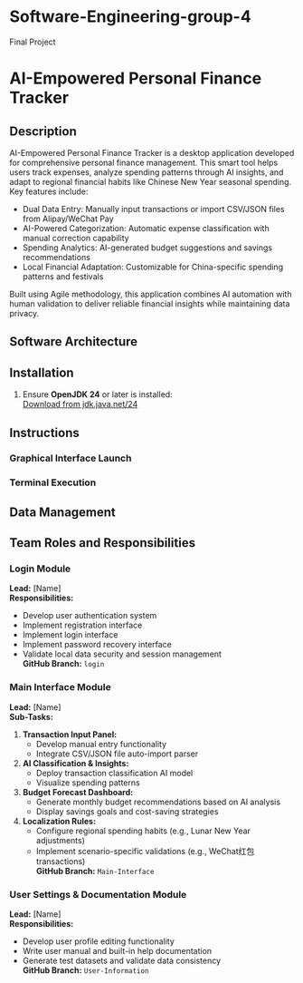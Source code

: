 # Software-Engineering-group-4
Final Project

# AI-Empowered Personal Finance Tracker

## Description
AI-Empowered Personal Finance Tracker is a desktop application developed for comprehensive personal finance management. This smart tool helps users track expenses, analyze spending patterns through AI insights, and adapt to regional financial habits like Chinese New Year seasonal spending. Key features include:

- Dual Data Entry: Manually input transactions or import CSV/JSON files from Alipay/WeChat Pay
- AI-Powered Categorization: Automatic expense classification with manual correction capability
- Spending Analytics: AI-generated budget suggestions and savings recommendations
- Local Financial Adaptation: Customizable for China-specific spending patterns and festivals

Built using Agile methodology, this application combines AI automation with human validation to deliver reliable financial insights while maintaining data privacy.

## Software Architecture
<!-- Software architecture diagram or description would be placed here -->

## Installation
1. Ensure **OpenJDK 24** or later is installed:  
   [Download from jdk.java.net/24](https://jdk.java.net/24/)

## Instructions

### Graphical Interface Launch


### Terminal Execution


## Data Management


## Team Roles and Responsibilities

### Login Module
**Lead:** [Name]  
**Responsibilities:**
- Develop user authentication system
- Implement registration interface
- Implement login interface
- Implement password recovery interface
- Validate local data security and session management  
**GitHub Branch:** `login`

### Main Interface Module
**Lead:** [Name]  
**Sub-Tasks:**
1. **Transaction Input Panel:**
   - Develop manual entry functionality
   - Integrate CSV/JSON file auto-import parser
2. **AI Classification & Insights:**
   - Deploy transaction classification AI model
   - Visualize spending patterns
3. **Budget Forecast Dashboard:**
   - Generate monthly budget recommendations based on AI analysis
   - Display savings goals and cost-saving strategies
4. **Localization Rules:**
   - Configure regional spending habits (e.g., Lunar New Year adjustments)
   - Implement scenario-specific validations (e.g., WeChat红包 transactions)  
**GitHub Branch:** `Main-Interface`

### User Settings & Documentation Module
**Lead:** [Name]  
**Responsibilities:**
- Develop user profile editing functionality
- Write user manual and built-in help documentation
- Generate test datasets and validate data consistency  
**GitHub Branch:** `User-Information`